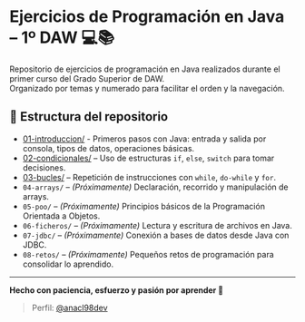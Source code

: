 # Ejercicios de Programación en Java – 1º DAW 💻📚

Repositorio de ejercicios de programación en Java realizados durante el primer curso del Grado Superior de DAW.  
Organizado por temas y numerado para facilitar el orden y la navegación.

## 📂 Estructura del repositorio

- [01-introduccion/](./01-introduccion/) - Primeros pasos con Java: entrada y salida por consola, tipos de datos, operaciones básicas.
- [02-condicionales/](./02-condicionales/) – Uso de estructuras `if`, `else`, `switch` para tomar decisiones.
- [03-bucles/](./03-bucles/) – Repetición de instrucciones con `while`, `do-while` y `for`.
- `04-arrays/` – *(Próximamente)* Declaración, recorrido y manipulación de arrays.
- `05-poo/` – *(Próximamente)* Principios básicos de la Programación Orientada a Objetos.
- `06-ficheros/` – *(Próximamente)* Lectura y escritura de archivos en Java.
- `07-jdbc/` – *(Próximamente)* Conexión a bases de datos desde Java con JDBC.
- `08-retos/` – *(Próximamente)* Pequeños retos de programación para consolidar lo aprendido.
---

**Hecho con paciencia, esfuerzo y pasión por aprender 🌱**

> Perfil: [@anacl98dev](https://github.com/anacl98dev)
